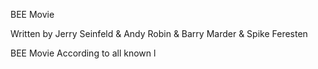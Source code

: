 BEE Movie

Written by Jerry Seinfeld & Andy Robin & Barry Marder & Spike Feresten


BEE Movie
According to all known l